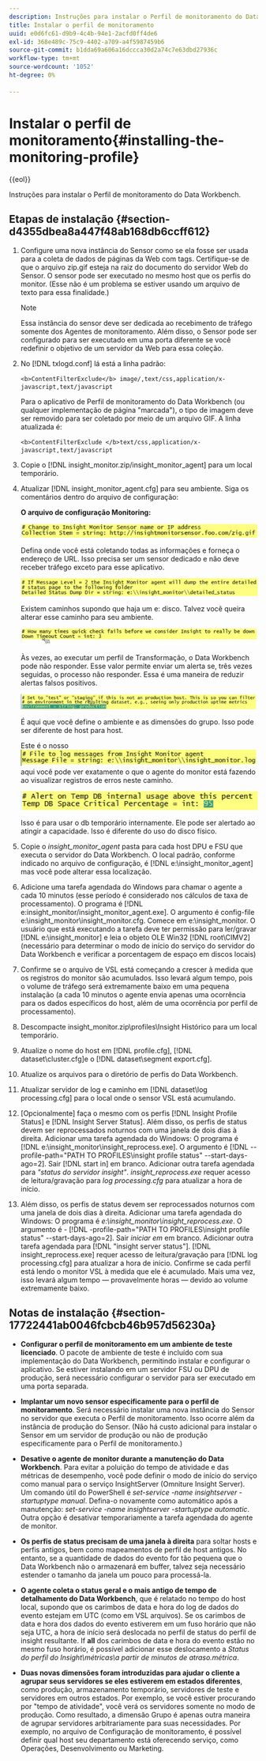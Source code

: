 ```yaml
---
description: Instruções para instalar o Perfil de monitoramento do Data Workbench.
title: Instalar o perfil de monitoramento
uuid: e0d6fc61-d9b9-4c4b-94e1-2acfd0ff4de6
exl-id: 368e489c-75c9-4402-a709-a4f5987459b6
source-git-commit: b1dda69a606a16dccca30d2a74c7e63dbd27936c
workflow-type: tm+mt
source-wordcount: '1052'
ht-degree: 0%

---
```


# Instalar o perfil de monitoramento{#installing-the-monitoring-profile}

{{eol}}

Instruções para instalar o Perfil de monitoramento do Data Workbench.

## Etapas de instalação {#section-d4355dbea8a447f48ab168db6ccff612}

1. Configure uma nova instância do Sensor como se ela fosse ser usada para a coleta de dados de páginas da Web com tags. Certifique-se de que o arquivo zip.gif esteja na raiz do documento do servidor Web do Sensor. O sensor pode ser executado no mesmo host que os perfis do monitor. (Esse não é um problema se estiver usando um arquivo de texto para essa finalidade.)

   >[!NOTE]
   >
   >Essa instância do sensor deve ser dedicada ao recebimento de tráfego somente dos Agentes de monitoramento. Além disso, o Sensor pode ser configurado para ser executado em uma porta diferente se você redefinir o objetivo de um servidor da Web para essa coleção.

1. No [!DNL txlogd.conf] lá está a linha padrão:

   ```
   <b>ContentFilterExclude</b> image/,text/css,application/x-javascript,text/javascript
   ```

   Para o aplicativo de Perfil de monitoramento do Data Workbench (ou qualquer implementação de página &quot;marcada&quot;), o tipo de imagem deve ser removido para ser coletado por meio de um arquivo GIF. A linha atualizada é:

   ```
   <b>ContentFilterExclude </b>text/css,application/x-javascript,text/javascript
   ```

1. Copie o [!DNL insight_monitor.zip/insight_monitor_agent] para um local temporário.
1. Atualizar [!DNL insight_monitor_agent.cfg] para seu ambiente. Siga os comentários dentro do arquivo de configuração:

   **O arquivo de configuração Monitoring:**

   ![](assets/monitor_agent_cfg_sensor.png)

   Defina onde você está coletando todas as informações e forneça o endereço de URL. Isso precisa ser um sensor dedicado e não deve receber tráfego exceto para esse aplicativo.

   ![](assets/monitor_agent_cfg_dump.png)

   Existem caminhos supondo que haja um e: disco. Talvez você queira alterar esse caminho para seu ambiente.

   ![](assets/monitor_agent_cfg_quickcheck.png)

   Às vezes, ao executar um perfil de Transformação, o Data Workbench pode não responder. Esse valor permite enviar um alerta se, três vezes seguidas, o processo não responder. Essa é uma maneira de reduzir alertas falsos positivos.

   ![](assets/monitor_agent_cfg_groups.png)

   É aqui que você define o ambiente e as dimensões do grupo. Isso pode ser diferente de host para host.

   Este é o nosso ![](assets/monitor_agent_cfg_debug.png)aqui você pode ver exatamente o que o agente do monitor está fazendo ao visualizar registros de erros neste caminho.

   ![](assets/monitor_agent_cfg_tempdb.png)

   Isso é para usar o db temporário internamente. Ele pode ser alertado ao atingir a capacidade. Isso é diferente do uso do disco físico.

1. Copie o *insight_monitor_agent* pasta para cada host DPU e FSU que executa o servidor do Data Workbench. O local padrão, conforme indicado no arquivo de configuração, é [!DNL e:\insight_monitor_agent] mas você pode alterar essa localização.

1. Adicione uma tarefa agendada do Windows para chamar o agente a cada 10 minutos (esse período é considerado nos cálculos de taxa de processamento). O programa é [!DNL e:insight_monitor/insight_monitor_agent.exe]. O argumento é config-file e:\insight_monitor\insight_monitor.cfg. Comece em e:\insight_monitor. O usuário que está executando a tarefa deve ter permissão para ler/gravar [!DNL e:\insight_monitor] e leia o objeto OLE Win32 [!DNL root\CIMV2] (necessário para determinar o modo de início do serviço do servidor do Data Workbench e verificar a porcentagem de espaço em discos locais)

1. Confirme se o arquivo de VSL está começando a crescer à medida que os registros do monitor são acumulados. Isso levará algum tempo, pois o volume de tráfego será extremamente baixo em uma pequena instalação (a cada 10 minutos o agente envia apenas uma ocorrência para os dados específicos do host, além de uma ocorrência por perfil de processamento).
1. Descompacte insight_monitor.zip\profiles\Insight Histórico para um local temporário.
1. Atualize o nome do host em [!DNL profile.cfg], [!DNL dataset\cluster.cfg]e o [!DNL dataset\segment export.cfg].

1. Atualize os arquivos para o diretório de perfis do Data Workbench.
1. Atualizar servidor de log e caminho em [!DNL dataset\log processing.cfg] para o local onde o sensor VSL está acumulando.
1. [Opcionalmente] faça o mesmo com os perfis [!DNL Insight Profile Status] e [!DNL Insight Server Status]. Além disso, os perfis de status devem ser reprocessados noturnos com uma janela de dois dias à direita. Adicionar uma tarefa agendada do Windows: O programa é [!DNL e:\insight_monitor\insight_reprocess.exe]. O argumento é [!DNL --profile-path="PATH TO PROFILES\insight profile status" --start-days-ago=2]. Sair [!DNL start in] em branco. Adicionar outra tarefa agendada para *&quot;status do servidor insight&quot;*. *insight_reprocess.exe* requer acesso de leitura/gravação para *log processing.cfg* para atualizar a hora de início.

1. Além disso, os perfis de status devem ser reprocessados noturnos com uma janela de dois dias à direita. Adicionar uma tarefa agendada do Windows: O programa é *e:\insight_monitor\insight_reprocess.exe*. O argumento é - [!DNL -profile-path="PATH TO PROFILES\insight profile status" --start-days-ago=2]. Sair *iniciar em* em branco. Adicionar outra tarefa agendada para [!DNL "insight server status"]. [!DNL insight_reprocess.exe] requer acesso de leitura/gravação para [!DNL log processing.cfg] para atualizar a hora de início. Confirme se cada perfil está lendo o monitor VSL à medida que ele é acumulado. Mais uma vez, isso levará algum tempo — provavelmente horas — devido ao volume extremamente baixo.

## Notas de instalação {#section-17722441ab0046fcbcb46b957d56230a}

* **Configurar o perfil de monitoramento em um ambiente de teste licenciado**. O pacote de ambiente de teste é incluído com sua implementação do Data Workbench, permitindo instalar e configurar o aplicativo. Se estiver instalando em um servidor FSU ou DPU de produção, será necessário configurar o servidor para ser executado em uma porta separada.
* **Implantar um novo sensor especificamente para o perfil de monitoramento**. Será necessário instalar uma nova instância do Sensor no servidor que executa o Perfil de monitoramento. Isso ocorre além da instância de produção do Sensor. (Não há custo adicional para instalar o Sensor em um servidor de produção ou não de produção especificamente para o Perfil de monitoramento.)
* **Desative o agente de monitor durante a manutenção do Data Workbench**. Para evitar a poluição do tempo de atividade e das métricas de desempenho, você pode definir o modo de início do serviço como manual para o serviço InsightServer (Omniture Insight Server). Um comando útil do PowerShell é *set-service -name insightserver -startuptype manual*. Defina-o novamente como automático após a manutenção: *set-service -name insightserver -startuptype automatic*. Outra opção é desativar temporariamente a tarefa agendada do agente de monitor.
* **Os perfis de status precisam de uma janela à direita** para soltar hosts e perfis antigos, bem como mapeamentos de perfil de host antigos. No entanto, se a quantidade de dados do evento for tão pequena que o Data Workbench não o armazenará em buffer, talvez seja necessário estender o tamanho da janela um pouco para processá-la.
* **O agente coleta o status geral e o mais antigo de tempo de detalhamento do Data Workbench**, que é relatado no tempo do host local, supondo que os carimbos de data e hora do log de dados do evento estejam em UTC (como em VSL arquivos). Se os carimbos de data e hora dos dados do evento estiverem em um fuso horário que não seja UTC, a hora de início será deslocada no perfil de status do perfil de insight resultante. If **all** dos carimbos de data e hora do evento estão no mesmo fuso horário, é possível adicionar esse deslocamento a *Status do perfil do Insight\métricas\a partir de minutos de atraso.métrica*.

* **Duas novas dimensões foram introduzidas para ajudar o cliente a agrupar seus servidores se eles estiverem em estados diferentes**, como produção, armazenamento temporário, servidores de teste e servidores em outros estados. Por exemplo, se você estiver procurando por &quot;tempo de atividade&quot;, você verá os servidores somente no modo de produção. Como resultado, a dimensão Grupo é apenas outra maneira de agrupar servidores arbitrariamente para suas necessidades. Por exemplo, no arquivo de Configuração de monitoramento, é possível definir qual host seu departamento está oferecendo serviço, como Operações, Desenvolvimento ou Marketing.
